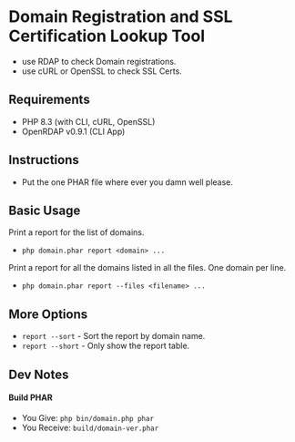 # Domain Registration and SSL Certification Lookup Tool

* use RDAP to check Domain registrations.
* use cURL or OpenSSL to check SSL Certs.

## Requirements

* PHP 8.3 (with CLI, cURL, OpenSSL)
* OpenRDAP v0.9.1 (CLI App)

## Instructions

* Put the one PHAR file where ever you damn well please.

## Basic Usage

Print a report for the list of domains.

* `php domain.phar report <domain> ...`

Print a report for all the domains listed in all the files. One domain per line.

* `php domain.phar report --files <filename> ...`

## More Options

* `report --sort` - Sort the report by domain name.
* `report --short` - Only show the report table.

## Dev Notes

#### Build PHAR

* You Give: `php bin/domain.php phar`
* You Receive: `build/domain-ver.phar`

